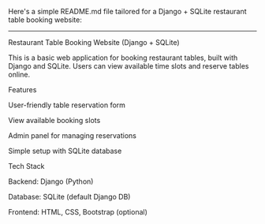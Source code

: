 Here's a simple README.md file tailored for a Django + SQLite restaurant table booking website:


---

Restaurant Table Booking Website (Django + SQLite)

This is a basic web application for booking restaurant tables, built with Django and SQLite. Users can view available time slots and reserve tables online.

Features

User-friendly table reservation form

View available booking slots

Admin panel for managing reservations

Simple setup with SQLite database


Tech Stack

Backend: Django (Python)

Database: SQLite (default Django DB)

Frontend: HTML, CSS, Bootstrap (optional)




